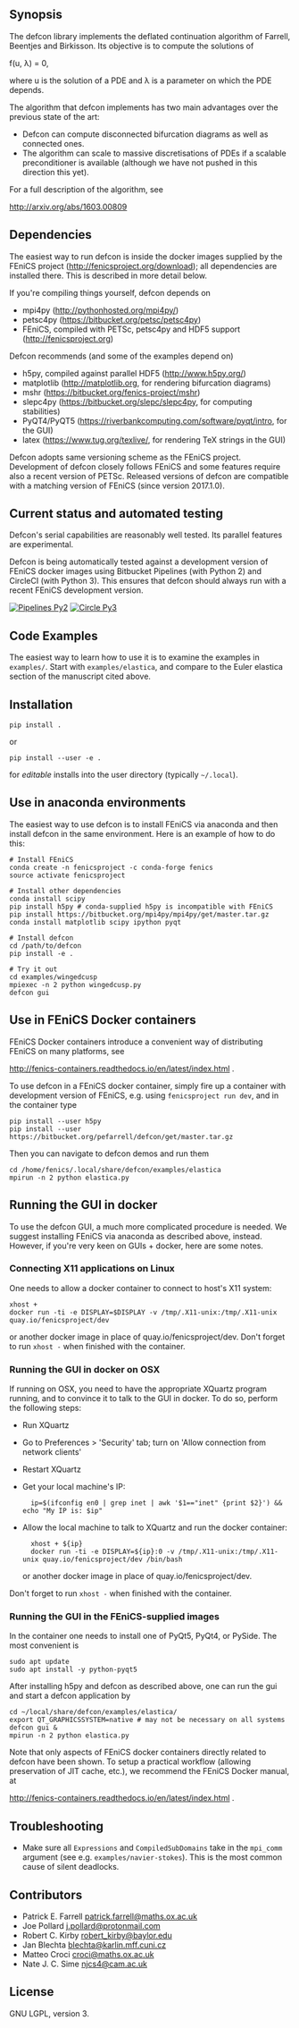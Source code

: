 ## Synopsis

The defcon library implements the deflated continuation algorithm of
Farrell, Beentjes and Birkisson. Its objective is to compute the
solutions of

f(u, λ) = 0,

where u is the solution of a PDE and λ is a parameter on which the PDE
depends.

The algorithm that defcon implements has two main advantages over the
previous state of the art:

* Defcon can compute disconnected bifurcation diagrams as well as connected
  ones.
* The algorithm can scale to massive discretisations of PDEs if a scalable
  preconditioner is available (although we have not pushed in this direction
  this yet).

For a full description of the algorithm, see

http://arxiv.org/abs/1603.00809

## Dependencies

The easiest way to run defcon is inside the docker images supplied by the FEniCS
project (http://fenicsproject.org/download); all dependencies are installed
there. This is described in more detail below.

If you're compiling things yourself, defcon depends on

* mpi4py (http://pythonhosted.org/mpi4py/)
* petsc4py (https://bitbucket.org/petsc/petsc4py)
* FEniCS, compiled with PETSc, petsc4py and HDF5 support (http://fenicsproject.org)

Defcon recommends (and some of the examples depend on)

* h5py, compiled against parallel HDF5 (http://www.h5py.org/)
* matplotlib (http://matplotlib.org, for rendering bifurcation diagrams)
* mshr (https://bitbucket.org/fenics-project/mshr)
* slepc4py (https://bitbucket.org/slepc/slepc4py, for computing stabilities)
* PyQT4/PyQT5 (https://riverbankcomputing.com/software/pyqt/intro, for the GUI)
* latex (https://www.tug.org/texlive/, for rendering TeX strings in the GUI)

Defcon adopts same versioning scheme as the FEniCS project. Development of
defcon closely follows FEniCS and some features require also a recent version of
PETSc. Released versions of defcon are compatible with a matching version of
FEniCS (since version 2017.1.0).

## Current status and automated testing

Defcon's serial capabilities are reasonably well tested. Its parallel features
are experimental.

Defcon is being automatically tested against a development version of FEniCS
docker images using Bitbucket Pipelines (with Python 2) and CircleCI (with
Python 3). This ensures that defcon should always run with a recent FEniCS
development version.

[![Pipelines Py2](https://bitbucket-badges.useast.atlassian.io/badge/pefarrell/defcon.svg)](https://bitbucket.org/pefarrell/defcon/addon/pipelines/home)
[![Circle Py3](https://circleci.com/bb/pefarrell/defcon.svg?style=svg)](https://circleci.com/bb/pefarrell/defcon)

## Code Examples

The easiest way to learn how to use it is to examine the examples in
`examples/`. Start with `examples/elastica`, and compare to the Euler elastica
section of the manuscript cited above.

## Installation

    pip install .

or

    pip install --user -e .

for *editable* installs into the user directory (typically `~/.local`).

## Use in anaconda environments

The easiest way to use defcon is to install FEniCS via anaconda and
then install defcon in the same environment. Here is an example of how
to do this:

    # Install FEniCS
    conda create -n fenicsproject -c conda-forge fenics
    source activate fenicsproject

    # Install other dependencies
    conda install scipy
    pip install h5py # conda-supplied h5py is incompatible with FEniCS
    pip install https://bitbucket.org/mpi4py/mpi4py/get/master.tar.gz
    conda install matplotlib scipy ipython pyqt

    # Install defcon
    cd /path/to/defcon
    pip install -e .

    # Try it out
    cd examples/wingedcusp
    mpiexec -n 2 python wingedcusp.py
    defcon gui

## Use in FEniCS Docker containers

FEniCS Docker containers introduce a convenient way of distributing FEniCS on
many platforms, see

http://fenics-containers.readthedocs.io/en/latest/index.html .

To use defcon in a FEniCS docker container, simply fire up a container with
development version of FEniCS, e.g. using `fenicsproject run dev`, and in the
container type

    pip install --user h5py
    pip install --user https://bitbucket.org/pefarrell/defcon/get/master.tar.gz

Then you can navigate to defcon demos and run them

    cd /home/fenics/.local/share/defcon/examples/elastica
    mpirun -n 2 python elastica.py

## Running the GUI in docker

To use the defcon GUI, a much more complicated procedure is needed.
We suggest installing FEniCS via anaconda as described above, instead.
However, if you're very keen on GUIs + docker, here are some notes.

### Connecting X11 applications on Linux
One needs to allow a docker container to connect to host's X11 system:

    xhost +
    docker run -ti -e DISPLAY=$DISPLAY -v /tmp/.X11-unix:/tmp/.X11-unix quay.io/fenicsproject/dev

or another docker image in place of quay.io/fenicsproject/dev.
Don't forget to run `xhost -` when finished with the container.

### Running the GUI in docker on OSX
If running on OSX, you need to have the appropriate XQuartz program running, and to
convince it to talk to the GUI in docker. To do so, perform the following steps:

* Run XQuartz
* Go to Preferences > 'Security' tab; turn on 'Allow connection from network clients'
* Restart XQuartz
* Get your local machine's IP:

        ip=$(ifconfig en0 | grep inet | awk '$1=="inet" {print $2}') && echo "My IP is: $ip"

* Allow the local machine to talk to XQuartz and run the docker container:

        xhost + ${ip}
        docker run -ti -e DISPLAY=${ip}:0 -v /tmp/.X11-unix:/tmp/.X11-unix quay.io/fenicsproject/dev /bin/bash

  or another docker image in place of quay.io/fenicsproject/dev.

Don't forget to run `xhost -` when finished with the container.

### Running the GUI in the FEniCS-supplied images
In the container one needs to install one of PyQt5, PyQt4, or PySide.
The most convenient is

    sudo apt update
    sudo apt install -y python-pyqt5

After installing h5py and defcon as described above, one can run the gui and
start a defcon application by

    cd ~/local/share/defcon/examples/elastica/
    export QT_GRAPHICSSYSTEM=native # may not be necessary on all systems
    defcon gui &
    mpirun -n 2 python elastica.py

Note that only aspects of FEniCS docker containers directly related to defcon
have been shown. To setup a practical workflow (allowing preservation of JIT
cache, etc.), we recommend the FEniCS Docker manual, at

http://fenics-containers.readthedocs.io/en/latest/index.html .

## Troubleshooting

* Make sure all `Expressions` and `CompiledSubDomains` take in the `mpi_comm` argument
  (see e.g. `examples/navier-stokes`). This is the most common cause of silent
  deadlocks.

## Contributors

* Patrick E. Farrell <patrick.farrell@maths.ox.ac.uk>
* Joe Pollard <j.pollard@protonmail.com>
* Robert C. Kirby <robert_kirby@baylor.edu>
* Jan Blechta <blechta@karlin.mff.cuni.cz>
* Matteo Croci <croci@maths.ox.ac.uk>
* Nate J. C. Sime <njcs4@cam.ac.uk>

## License

GNU LGPL, version 3.
